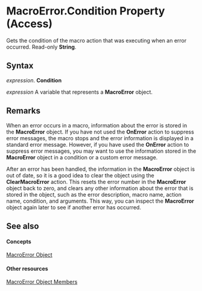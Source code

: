 
# MacroError.Condition Property (Access)

Gets the condition of the macro action that was executing when an error occurred. Read-only  **String**.


## Syntax

 _expression_. **Condition**

 _expression_ A variable that represents a **MacroError** object.


## Remarks

When an error occurs in a macro, information about the error is stored in the  **MacroError** object. If you have not used the **OnError** action to suppress error messages, the macro stops and the error information is displayed in a standard error message. However, if you have used the **OnError** action to suppress error messages, you may want to use the information stored in the **MacroError** object in a condition or a custom error message.

After an error has been handled, the information in the  **MacroError** object is out of date, so it is a good idea to clear the object using the **ClearMacroError** action. This resets the error number in the **MacroError** object back to zero, and clears any other information about the error that is stored in the object, such as the error description, macro name, action name, condition, and arguments. This way, you can inspect the **MacroError** object again later to see if another error has occurred.


## See also


#### Concepts


[MacroError Object](556c4fdb-c88e-a102-bccd-71bd53c9cffb.md)
#### Other resources


[MacroError Object Members](43288575-7577-6750-6822-cc4b7ddbb9e7.md)
